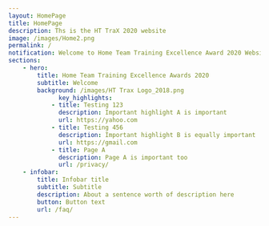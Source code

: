 ```yaml
---
layout: HomePage
title: HomePage
description: Ths is the HT TraX 2020 website
image: /images/Home2.png
permalink: /
notification: Welcome to Home Team Training Excellence Award 2020 Website ! 
sections:
    - hero:
        title: Home Team Training Excellence Awards 2020 
        subtitle: Welcome
        background: /images/HT Trax Logo_2018.png
              key_highlights:
            - title: Testing 123
              description: Important highlight A is important
              url: https://yahoo.com
            - title: Testing 456
              description: Important highlight B is equally important
              url: https://gmail.com
            - title: Page A
              description: Page A is important too
              url: /privacy/
    - infobar:
        title: Infobar title
        subtitle: Subtitle
        description: About a sentence worth of description here
        button: Button text
        url: /faq/
---
```

